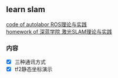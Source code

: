 ## learn slam

[code of autolabor ROS理论与实践](http://www.autolabor.com.cn/book/ROSTutorials/index.html)  
[homework of 深蓝学院 激光SLAM理论与实践](https://www.shenlanxueyuan.com/course/522)  


### 内容
- [x] 三种通讯方式 
- [x] tf2静态坐标演示
